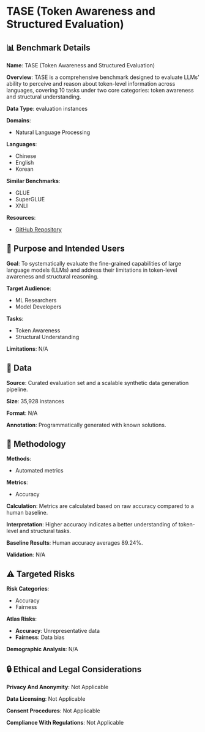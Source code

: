 # TASE (Token Awareness and Structured Evaluation)

## 📊 Benchmark Details

**Name**: TASE (Token Awareness and Structured Evaluation)

**Overview**: TASE is a comprehensive benchmark designed to evaluate LLMs’ ability to perceive and reason about token-level information across languages, covering 10 tasks under two core categories: token awareness and structural understanding.

**Data Type**: evaluation instances

**Domains**:
- Natural Language Processing

**Languages**:
- Chinese
- English
- Korean

**Similar Benchmarks**:
- GLUE
- SuperGLUE
- XNLI

**Resources**:
- [GitHub Repository](https://github.com/cyzcz/Tase)

## 🎯 Purpose and Intended Users

**Goal**: To systematically evaluate the fine-grained capabilities of large language models (LLMs) and address their limitations in token-level awareness and structural reasoning.

**Target Audience**:
- ML Researchers
- Model Developers

**Tasks**:
- Token Awareness
- Structural Understanding

**Limitations**: N/A

## 💾 Data

**Source**: Curated evaluation set and a scalable synthetic data generation pipeline.

**Size**: 35,928 instances

**Format**: N/A

**Annotation**: Programmatically generated with known solutions.

## 🔬 Methodology

**Methods**:
- Automated metrics

**Metrics**:
- Accuracy

**Calculation**: Metrics are calculated based on raw accuracy compared to a human baseline.

**Interpretation**: Higher accuracy indicates a better understanding of token-level and structural tasks.

**Baseline Results**: Human accuracy averages 89.24%.

**Validation**: N/A

## ⚠️ Targeted Risks

**Risk Categories**:
- Accuracy
- Fairness

**Atlas Risks**:
- **Accuracy**: Unrepresentative data
- **Fairness**: Data bias

**Demographic Analysis**: N/A

## 🔒 Ethical and Legal Considerations

**Privacy And Anonymity**: Not Applicable

**Data Licensing**: Not Applicable

**Consent Procedures**: Not Applicable

**Compliance With Regulations**: Not Applicable
